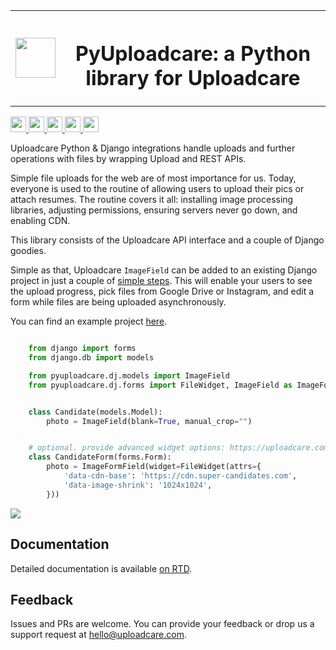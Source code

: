 
<table>
    <tr style="border: none;">
        <td style="border: none;">
            <img src="https://ucarecdn.com/2f4864b7-ed0e-4411-965b-8148623aa680/-/inline/yes/uploadcare-logo-mark.svg" target="" width="64" height="64">
        </td>
        <th style="vertical-align: center; border: none;">
            <h1>PyUploadcare: a Python library for Uploadcare</h1>
        </th>
    </tr>
</table>

<p>
  <a href="https://pypi.org/project/pyuploadcare/">
    <img src="https://badge.fury.io/py/pyuploadcare.svg" height="25" />
  </a>
  <a href="https://github.com/uploadcare/pyuploadcare/actions?query=branch%3Amain+workflow%3ATests++">
    <img src="https://github.com/uploadcare/pyuploadcare/actions/workflows/test.yml/badge.svg" height="25" />
  </a>
  <a href="https://pyuploadcare.readthedocs.io/">
    <img src="https://readthedocs.org/projects/pyuploadcare/badge/?version=latest" height="25" />
  </a>
  <a href="https://coveralls.io/github/uploadcare/pyuploadcare">
    <img src="https://coveralls.io/repos/github/uploadcare/pyuploadcare/badge.svg?branch=master" height="25" />
  </a>
  <a href="https://stackshare.io/uploadcare">
    <img src="https://img.shields.io/badge/tech-stack-0690fa.svg?style=flat" height="25" />
  </a>
</p>

Uploadcare Python & Django integrations handle uploads and further operations
with files by wrapping Upload and REST APIs.

Simple file uploads for the web are of most importance for us. Today, everyone
is used to the routine of allowing users to upload their pics or attach resumes.
The routine covers it all: installing image processing libraries, adjusting
permissions, ensuring servers never go down, and enabling CDN.

This library consists of the Uploadcare API interface and a couple of Django
goodies.

Simple as that, Uploadcare `ImageField` can be added to an
existing Django project in just a couple of [simple steps](https://pyuploadcare.readthedocs.org/en/latest/quickstart.html).
This will enable your users to see the upload progress, pick files
from Google Drive or Instagram, and edit a form while files are
being uploaded asynchronously.

You can find an example project [here](https://github.com/uploadcare/pyuploadcare-example).

```python

    from django import forms
    from django.db import models

    from pyuploadcare.dj.models import ImageField
    from pyuploadcare.dj.forms import FileWidget, ImageField as ImageFormField


    class Candidate(models.Model):
        photo = ImageField(blank=True, manual_crop="")


    # optional. provide advanced widget options: https://uploadcare.com/docs/uploads/widget/config/#options
    class CandidateForm(forms.Form):
        photo = ImageFormField(widget=FileWidget(attrs={
            'data-cdn-base': 'https://cdn.super-candidates.com',
            'data-image-shrink': '1024x1024',
        }))

```

![](https://ucarecdn.com/dbb4021e-b20e-40fa-907b-3da0a4f8ed70/-/resize/800/manual_crop.png)

## Documentation

Detailed documentation is available [on RTD](https://pyuploadcare.readthedocs.io/en/latest/).

## Feedback

Issues and PRs are welcome. You can provide your feedback or drop us a support
request at [hello@uploadcare.com](hello@uploadcare.com).
